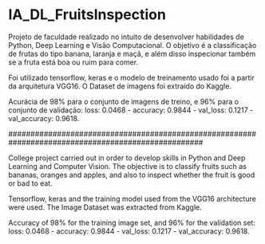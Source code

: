 # IA_DL_FruitsInspection

Projeto de faculdade realizado no intuito de desenvolver habilidades de Python, Deep Learning e Visão Computacional.
O objetivo é a classificação de frutas do tipo banana, laranja e maçã, e além disso inspecionar também se a fruta está boa ou ruim para comer.

Foi utilizado tensorflow, keras e o modelo de treinamento usado foi a partir da arquitetura VGG16.
O Dataset de imagens foi extraído do Kaggle.

Acurácia de 98% para o conjunto de imagens de treino, e 96% para o conjunto de validação: loss: 0.0468 - accuracy: 0.9844 - val_loss: 0.1217 - val_accuracy: 0.9618.



####################################################################################################



College project carried out in order to develop skills in Python and Deep Learning and Computer Vision.
The objective is to classify fruits such as bananas, oranges and apples, and also to inspect whether the fruit is good or bad to eat.

Tensorflow, keras and the training model used from the VGG16 architecture were used.
The Image Dataset was extracted from Kaggle.

Accuracy of 98% for the training image set, and 96% for the validation set: loss: 0.0468 - accuracy: 0.9844 - val_loss: 0.1217 - val_accuracy: 0.9618.
